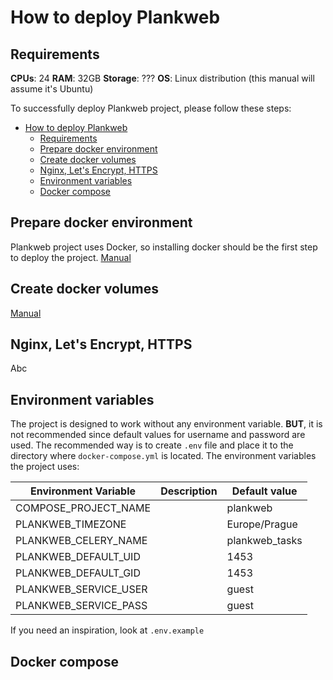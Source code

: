 # How to deploy Plankweb

## Requirements

**CPUs**: 24
**RAM**: 32GB
**Storage**: ???
**OS**: Linux distribution (this manual will assume it's Ubuntu)

To successfully deploy Plankweb project, please follow these steps:

- [How to deploy Plankweb](#how-to-deploy-plankweb)
  - [Requirements](#requirements)
  - [Prepare docker environment](#prepare-docker-environment)
  - [Create docker volumes](#create-docker-volumes)
  - [Nginx, Let's Encrypt, HTTPS](#nginx-lets-encrypt-https)
  - [Environment variables](#environment-variables)
  - [Docker compose](#docker-compose)

## Prepare docker environment

Plankweb project uses Docker, so installing docker should be the first step to deploy the project.
[Manual](https://docs.docker.com/engine/install/ubuntu/#install-using-the-repository)

## Create docker volumes

[Manual](https://docs.docker.com/reference/cli/docker/volume/create/)

## Nginx, Let's Encrypt, HTTPS

Abc

## Environment variables

The project is designed to work without any environment variable. **BUT**, it is not recommended
since default values for username and password are used. The recommended way is to create `.env`
file and place it to the directory where `docker-compose.yml` is located.
The environment variables the project uses:

| Environment Variable  | Description | Default value  |
|-----------------------|-|----------------|
| COMPOSE_PROJECT_NAME  | | plankweb       |
| PLANKWEB_TIMEZONE     | | Europe/Prague  |
| PLANKWEB_CELERY_NAME  | | plankweb_tasks |
| PLANKWEB_DEFAULT_UID  | | 1453           |
| PLANKWEB_DEFAULT_GID  | | 1453           |
| PLANKWEB_SERVICE_USER | | guest          |
| PLANKWEB_SERVICE_PASS | | guest          |

If you need an inspiration, look at `.env.example`

## Docker compose

